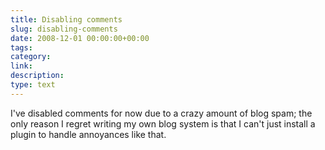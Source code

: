 ```yaml
---
title: Disabling comments
slug: disabling-comments
date: 2008-12-01 00:00:00+00:00
tags:
category:
link:
description:
type: text
---
```


I've disabled comments for now due to a crazy amount of blog spam; the
only reason I regret writing my own blog system is that I can't just
install a plugin to handle annoyances like that.
            
            